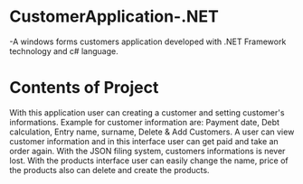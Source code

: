# CustomerApplication-.NET
 -A windows forms customers application developed with .NET Framework technology and c# language.
 
# Contents of Project
With this application user can creating a customer and setting customer's informations.
Example for customer information are: Payment date, Debt calculation, Entry name, surname, Delete & Add Customers.
A user can view customer information and in this interface user can get paid and take an order again.
With the JSON filing system, customers informations is never lost.
With the products interface user can easily change the name, price of the products also can delete and create the products.
